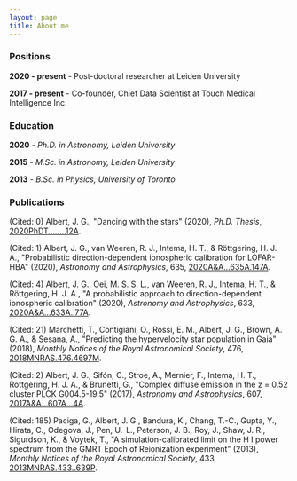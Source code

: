 ```yaml
---
layout: page
title: About me
---
```


### Positions

**2020 - present** - Post-doctoral researcher at Leiden University

**2017 - present** - Co-founder, Chief Data Scientist at Touch Medical Intelligence Inc.

### Education

**2020** - _Ph.D. in Astronomy, Leiden University_

**2015** - _M.Sc. in Astronomy, Leiden University_

**2013** - _B.Sc. in Physics, University of Toronto_

### Publications

(Cited: 0) Albert, J. G., "Dancing with the stars" (2020), _Ph.D. Thesis_, <a href="https://ui.adsabs.harvard.edu/abs/2020PhDT........12A">2020PhDT........12A</a>.

(Cited: 1) Albert, J. G., van Weeren, R. J., Intema, H. T., & Röttgering, H. J. A., "Probabilistic direction-dependent ionospheric calibration for LOFAR-HBA" (2020), _Astronomy and Astrophysics_, 635, <a href="https://ui.adsabs.harvard.edu/abs/2020A&A...635A.147A">2020A&A...635A.147A</a>.

(Cited: 4) Albert, J. G., Oei, M. S. S. L., van Weeren, R. J., Intema, H. T., & Röttgering, H. J. A., "A probabilistic approach to direction-dependent ionospheric calibration" (2020), _Astronomy and Astrophysics_, 633, <a href="https://ui.adsabs.harvard.edu/abs/2020A&A...633A..77A">2020A&A...633A..77A</a>.

(Cited: 21) Marchetti, T., Contigiani, O., Rossi, E. M., Albert, J. G., Brown, A. G. A., & Sesana, A., "Predicting the hypervelocity star population in Gaia" (2018), _Monthly Notices of the Royal Astronomical Society_, 476, <a href="https://ui.adsabs.harvard.edu/abs/2018MNRAS.476.4697M">2018MNRAS.476.4697M</a>.

(Cited: 2) Albert, J. G., Sifón, C., Stroe, A., Mernier, F., Intema, H. T., Röttgering, H. J. A., & Brunetti, G., "Complex diffuse emission in the z = 0.52 cluster PLCK G004.5-19.5" (2017), _Astronomy and Astrophysics_, 607, <a href="https://ui.adsabs.harvard.edu/abs/2017A&A...607A...4A">2017A&A...607A...4A</a>.

(Cited: 185) Paciga, G., Albert, J. G., Bandura, K., Chang, T.-C., Gupta, Y., Hirata, C., Odegova, J., Pen, U.-L., Peterson, J. B., Roy, J., Shaw, J. R., Sigurdson, K., & Voytek, T., "A simulation-calibrated limit on the H I power spectrum from the GMRT Epoch of Reionization experiment" (2013), _Monthly Notices of the Royal Astronomical Society_, 433, <a href="https://ui.adsabs.harvard.edu/abs/2013MNRAS.433..639P">2013MNRAS.433..639P</a>.

